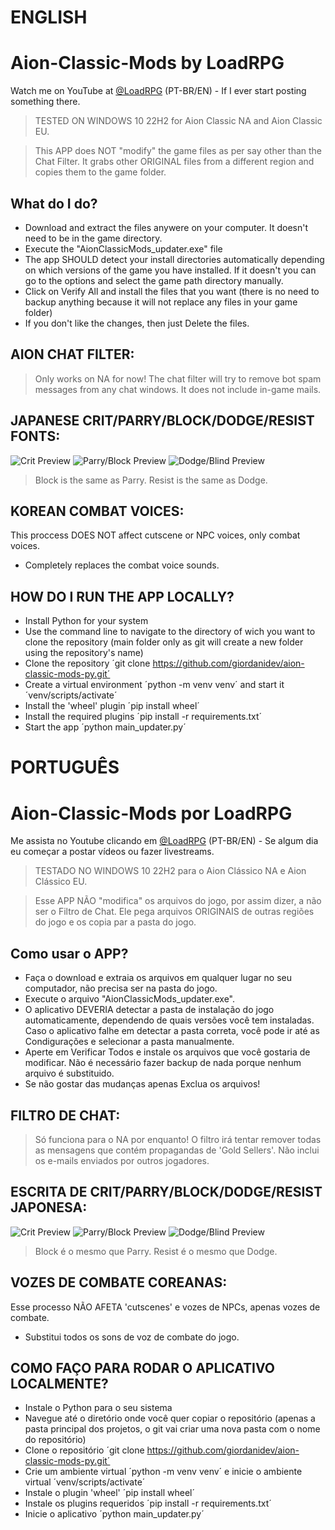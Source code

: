 # ENGLISH

# Aion-Classic-Mods by LoadRPG
Watch me on YouTube at [@LoadRPG](https://youtube.com/@LoadRPG) (PT-BR/EN) - If I ever start posting something there.

> TESTED ON WINDOWS 10 22H2 for Aion Classic NA and Aion Classic EU.

> This APP does NOT "modify" the game files as per say other than the Chat Filter. It grabs other ORIGINAL files from a different region and copies them to the game folder.

## What do I do?
- Download and extract the files anywere on your computer. It doesn't need to be in the game directory.
- Execute the "AionClassicMods_updater.exe" file
- The app SHOULD detect your install directories automatically depending on which versions of the game you have installed. If it doesn't you can go to the options and select the game path directory manually.
- Click on Verify All and install the files that you want (there is no need to backup anything because it will not replace any files in your game folder)
- If you don't like the changes, then just Delete the files.

## AION CHAT FILTER:
> Only works on NA for now!
The chat filter will try to remove bot spam messages from any chat windows. It does not include in-game mails.

## JAPANESE CRIT/PARRY/BLOCK/DODGE/RESIST FONTS:
![Crit Preview](https://i.imgur.com/QYhucVk.png)
![Parry/Block Preview](https://i.imgur.com/geFLNsI.png)
![Dodge/Blind Preview](https://i.imgur.com/HQc4W7p.png)

> Block is the same as Parry.
> Resist is the same as Dodge.

## KOREAN COMBAT VOICES:
This proccess DOES NOT affect cutscene or NPC voices, only combat voices.
- Completely replaces the combat voice sounds.

## HOW DO I RUN THE APP LOCALLY?
- Install Python for your system
- Use the command line to navigate to the directory of wich you want to clone the repository (main folder only as git will create a new folder using the repository's name)
- Clone the repository ´git clone https://github.com/giordanidev/aion-classic-mods-py.git´
- Create a virtual environment ´python -m venv venv´ and start it ´venv/scripts/activate´
- Install the 'wheel' plugin ´pip install wheel´
- Install the required plugins ´pip install -r requirements.txt´
- Start the app ´python main_updater.py´

# PORTUGUÊS
# Aion-Classic-Mods por LoadRPG
Me assista no Youtube clicando em [@LoadRPG](https://youtube.com/@LoadRPG) (PT-BR/EN) - Se algum dia eu começar a postar vídeos ou fazer livestreams.

> TESTADO NO WINDOWS 10 22H2 para o Aion Clássico NA e Aion Clássico EU.

> Esse APP NÃO "modifica" os arquivos do jogo, por assim dizer, a não ser o Filtro de Chat. Ele pega arquivos ORIGINAIS de outras regiões do jogo e os copia par a pasta do jogo.

## Como usar o APP?
- Faça o download e extraia os arquivos em qualquer lugar no seu computador, não precisa ser na pasta do jogo.
- Execute o arquivo "AionClassicMods_updater.exe".
- O aplicativo DEVERIA detectar a pasta de instalação do jogo automaticamente, dependendo de quais versões você tem instaladas. Caso o aplicativo falhe em detectar a pasta correta, você pode ir até as Condigurações e selecionar a pasta manualmente.
- Aperte em Verificar Todos e instale os arquivos que você gostaria de modificar. Não é necessário fazer backup de nada porque nenhum arquivo é substituido.
- Se não gostar das mudanças apenas Exclua os arquivos!

## FILTRO DE CHAT:
> Só funciona para o NA por enquanto!
O filtro irá tentar remover todas as mensagens que contém propagandas de 'Gold Sellers'. Não inclui os e-mails enviados por outros jogadores.

## ESCRITA DE CRIT/PARRY/BLOCK/DODGE/RESIST JAPONESA:
![Crit Preview](https://i.imgur.com/QYhucVk.png)
![Parry/Block Preview](https://i.imgur.com/geFLNsI.png)
![Dodge/Blind Preview](https://i.imgur.com/HQc4W7p.png)

> Block é o mesmo que Parry.
> Resist é o mesmo que Dodge.

## VOZES DE COMBATE COREANAS:
Esse processo NÃO AFETA 'cutscenes' e vozes de NPCs, apenas vozes de combate.
- Substitui todos os sons de voz de combate do jogo.

## COMO FAÇO PARA RODAR O APLICATIVO LOCALMENTE?
- Instale o Python para o seu sistema
- Navegue até o diretório onde você quer copiar o repositório (apenas a pasta principal dos projetos, o git vai criar uma nova pasta com o nome do repositório)
- Clone o repositório ´git clone https://github.com/giordanidev/aion-classic-mods-py.git´
- Crie um ambiente virtual ´python -m venv venv´ e inicie o ambiente virtual ´venv/scripts/activate´
- Instale o plugin 'wheel' ´pip install wheel´
- Instale os plugins requeridos ´pip install -r requirements.txt´
- Inicie o aplicativo ´python main_updater.py´
